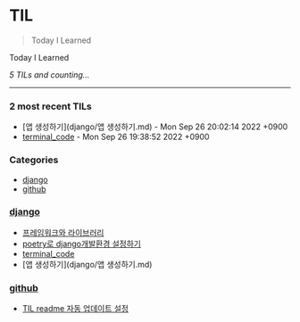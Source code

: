 # TIL
> Today I Learned

Today I Learned


_5 TILs and counting..._

---

### 2 most recent TILs

- [앱 생성하기](django/앱 생성하기.md) - Mon Sep 26 20:02:14 2022 +0900
- [terminal_code](django/terminal_code.md) - Mon Sep 26 19:38:52 2022 +0900

### Categories

- [django](#django)
- [github](#github)

### [django](#django)
- [프레임워크와 라이브러리](django/django_framework_library요약.md)
- [poetry로 django개발환경 설정하기](django/poetry_setting_venv.md)
- [terminal_code](django/terminal_code.md)
- [앱 생성하기](django/앱 생성하기.md)

### [github](#github)
- [TIL readme 자동 업데이트 설정](github/github_TIL_Readme_Auto업데이트.md)

[1]: https://simonwillison.net/2020/Apr/20/self-rewriting-readme/
[2]: https://github.com/jbranchaud/til

